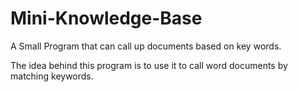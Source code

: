# Mini-Knowledge-Base
A Small Program that can call up documents based on key words.

The idea behind this program is to use it to call word documents by matching keywords. 
